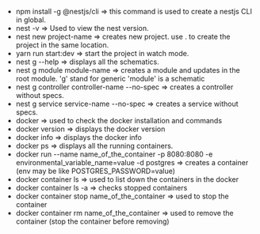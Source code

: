 - npm install -g @nestjs/cli => this command is used to create a nestjs CLI in global.
- nest -v => Used to view the nest version.
- nest new project-name => creates new project. use . to create the project in the same location.
- yarn run start:dev => start the project in watch mode.
- nest g --help => displays all the schematics.
- nest g module module-name => creates a module and updates in the root module. 'g'  stand for generic 'module' is a schematic
- nest g controller controller-name --no-spec => creates a controller without specs.
- nest g service service-name --no-spec => creates a service without specs.
- docker => used to check the docker installation and commands
- docker version => displays the docker version
- docker info => displays the docker info
- docker ps => displays all the running containers.
- docker run --name name_of_the_container -p 8080:8080 -e environmental_variable_name=value -d postgres => creates a container (env may be like POSTGRES_PASSWORD=value)
- docker container ls => used to list down the containers in the docker
- docker container ls -a => checks stopped containers
- docker container stop name_of_the_container => used to stop the container
- docker container rm name_of_the_container => used to remove the container (stop the container before removing)
